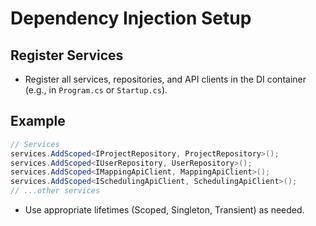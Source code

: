 # Dependency Injection Setup

## Register Services
- Register all services, repositories, and API clients in the DI container (e.g., in `Program.cs` or `Startup.cs`).

## Example
```csharp
// Services
services.AddScoped<IProjectRepository, ProjectRepository>();
services.AddScoped<IUserRepository, UserRepository>();
services.AddScoped<IMappingApiClient, MappingApiClient>();
services.AddScoped<ISchedulingApiClient, SchedulingApiClient>();
// ...other services
```

- Use appropriate lifetimes (Scoped, Singleton, Transient) as needed.
